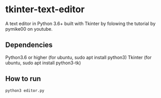 # tkinter-text-editor
A text editor in Python 3.6+ built with Tkinter by folowing the tutorial by pymike00 on youtube.

## Dependencies

Python3.6 or higher (for ubuntu, sudo apt install python3)
Tkinter (for ubuntu, sudo apt install python3-tk)

## How to run

```bash
python3 editor.py
```